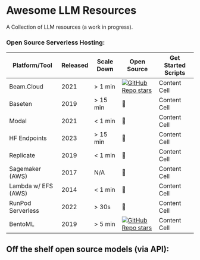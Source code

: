 # Awesome LLM Resources

A Collection of LLM resources (a work in progress). 

### Open Source Serverless Hosting:

| Platform/Tool  | Released | Scale Down | Open Source | Get Started Scripts |
| ------------- | ------------- | ------------- | ------------- | ------------- |
| Beam.Cloud  | 2021  | > 1 min | [![GitHub Repo stars](https://img.shields.io/github/stars/beam-cloud/beta9?style=social)](https://github.com/beam-cloud/beta9) | Content Cell  |
| Baseten  | 2019  | > 15 min  | 🔴  | Content Cell  |
| Modal  | 2021 | < 1 min  | 🔴  | Content Cell  |
| HF Endpoints | 2023  | > 15 min  | 🔴  | Content Cell  |
| Replicate  | 2019  | < 1 min  | 🔴  | Content Cell  |
| Sagemaker (AWS)  | 2017  | N/A  | 🔴 | Content Cell  |
| Lambda w/ EFS (AWS)  | 2014 | < 1 min  | 🔴  | Content Cell  |
| RunPod Serverless  | 2022  | > 30s  | 🔴  | Content Cell  |
| BentoML  | 2019 | > 5 min  | [![GitHub Repo stars](https://img.shields.io/github/stars/bentoml/BentoML?style=social)](https://github.com/bentoml/BentoML) | Content Cell  |


## Off the shelf open source models (via API):

